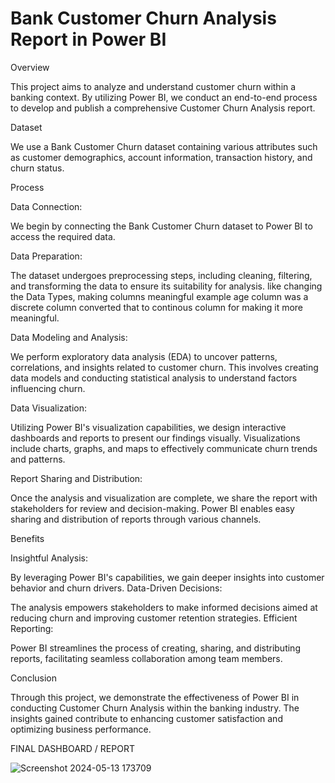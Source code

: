# Bank Customer Churn Analysis Report in Power BI

Overview

This project aims to analyze and understand customer churn within a banking context. By utilizing Power BI, we conduct an end-to-end process to develop and publish a comprehensive Customer Churn Analysis report.

Dataset

We use a Bank Customer Churn dataset containing various attributes such as customer demographics, account information, transaction history, and churn status.

Process

  Data Connection: 
  
  We begin by connecting the Bank Customer Churn dataset to Power BI to access the required data.

  Data Preparation: 
  
  The dataset undergoes preprocessing steps, including cleaning, filtering, and transforming the data to ensure its suitability for analysis. like changing the Data Types, making columns meaningful example age column was a discrete column converted that to continous column for making it more meaningful.

  Data Modeling and Analysis: 
  
  We perform exploratory data analysis (EDA) to uncover patterns, correlations, and insights related to customer churn. This involves creating data models and conducting statistical analysis to understand factors influencing churn.

  Data Visualization: 
  
  Utilizing Power BI's visualization capabilities, we design interactive dashboards and reports to present our findings visually. Visualizations include charts, graphs, and maps to effectively communicate churn trends and patterns.

  Report Sharing and Distribution: 
  
  Once the analysis and visualization are complete, we share the report with stakeholders for review and decision-making. Power BI enables easy sharing and distribution of reports through various channels.

Benefits

  Insightful Analysis: 
  
  By leveraging Power BI's capabilities, we gain deeper insights into customer behavior and churn drivers.
  Data-Driven Decisions: 
  
  The analysis empowers stakeholders to make informed decisions aimed at reducing churn and improving customer retention strategies.
  Efficient Reporting: 
  
  Power BI streamlines the process of creating, sharing, and distributing reports, facilitating seamless collaboration among team members.
  
Conclusion

  Through this project, we demonstrate the effectiveness of Power BI in conducting Customer Churn Analysis within the banking industry. The insights gained contribute to enhancing customer satisfaction and optimizing business performance.
  
FINAL DASHBOARD / REPORT

![Screenshot 2024-05-13 173709](https://github.com/akramkhn/Customer-Churn-Analysis/assets/100274605/12aa8077-d436-41ca-bb60-b904a3af6e84)


